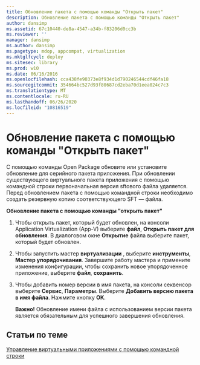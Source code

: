 ```yaml
---
title: Обновление пакета с помощью команды "Открыть пакет"
description: Обновление пакета с помощью команды "Открыть пакет"
author: dansimp
ms.assetid: 67c10440-de8a-4547-a34b-f83206d0cc3b
ms.reviewer: ''
manager: dansimp
ms.author: dansimp
ms.pagetype: mdop, appcompat, virtualization
ms.mktglfcycl: deploy
ms.sitesec: library
ms.prod: w10
ms.date: 06/16/2016
ms.openlocfilehash: cca438fe90373e8f934d1d790246544cdf46fa18
ms.sourcegitcommit: 354664bc527d93f80687cd2eba70d1eea024c7c3
ms.translationtype: MT
ms.contentlocale: ru-RU
ms.lasthandoff: 06/26/2020
ms.locfileid: "10816519"
---
```

# Обновление пакета с помощью команды "Открыть пакет"


С помощью команды Open Package обновите или установите обновление для серийного пакета приложения. При обновлении существующего виртуального пакета приложения с помощью командной строки первоначальная версия sftового файла удаляется. Перед обновлением пакета с помощью командной строки необходимо создать резервную копию соответствующего SFT — файла.

**Обновление пакета с помощью команды "открыть пакет"**

1.  Чтобы открыть пакет, который будет обновлен, на консоли Application Virtualization (App-V) выберите **файл**, **Открыть пакет для обновления**. В диалоговом окне **Открытие** файла выберите пакет, который будет обновлен.

2.  Чтобы запустить мастер **виртуализации** , выберите **инструменты**, **Мастер упорядочивания**. Завершите работу мастера и примените изменения конфигурации, чтобы сохранить новое упорядоченное приложение, выберите **файл**, **сохранить**.

3.  Чтобы добавить номер версии в имя пакета, на консоли секвенсор выберите **Сервис**, **Параметры**. Выберите **Добавить версию пакета в имя файла**. Нажмите кнопку **ОК**.

    **Важно!**  Обновление имени файла с использованием версии пакета является обязательным для успешного завершения обновления.

     

## Статьи по теме


[Управление виртуальными приложениями с помощью командной строки](how-to-manage-virtual-applications-using-the-command-line.md)

 

 





